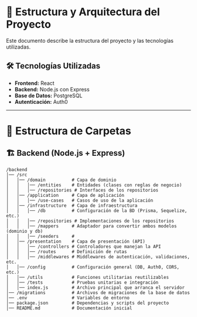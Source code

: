 # 📌 Estructura y Arquitectura del Proyecto

Este documento describe la estructura del proyecto y las tecnologías utilizadas.

## 🛠️ Tecnologías Utilizadas
- **Frontend:** React
- **Backend:** Node.js con Express
- **Base de Datos:** PostgreSQL
- **Autenticación:** Auth0

---

# 📁 Estructura de Carpetas

## 🏗️ Backend (Node.js + Express)

```
/backend
│── /src
│   │── /domain          # Capa de dominio
│   │   │── /entities    # Entidades (clases con reglas de negocio)
│   │   │── /repositories # Interfaces de los repositorios
│   │── /application     # Capa de aplicación
│   │   │── /use-cases   # Casos de uso de la aplicación
│   │── /infrastructure  # Capa de infraestructura
│   │   │── /db          # Configuración de la BD (Prisma, Sequelize, etc.)
│   │   │── /repositories # Implementaciones de los repositorios
│   │   │── /mappers     # Adaptador para convertir ambos modelos (dominio y db)
│   │   │── /seeders     # 
│   │── /presentation    # Capa de presentación (API)
│   │   │── /controllers # Controladores que manejan la API
│   │   │── /routes      # Definición de rutas
│   │   │── /middlewares # Middlewares de autenticación, validaciones, etc.
│   │── /config          # Configuración general (DB, Auth0, CORS, etc.)
│   │── /utils           # Funciones utilitarias reutilizables
│   │── /tests           # Pruebas unitarias e integración
│   │── index.js         # Archivo principal que arranca el servidor
│── /migrations          # Archivos de migraciones de la base de datos
│── .env                 # Variables de entorno
│── package.json         # Dependencias y scripts del proyecto
│── README.md            # Documentación inicial
```
